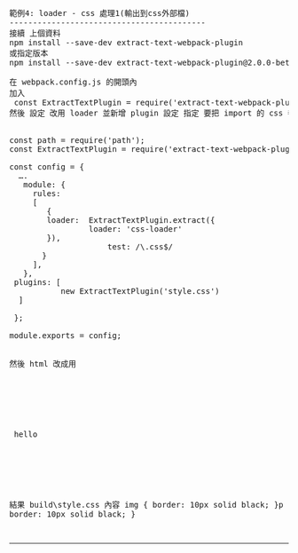 
<pre>

範例4: loader - css 處理1(輸出到css外部檔)
------------------------------------------
接續 上個資料
npm install --save-dev extract-text-webpack-plugin 
或指定版本
npm install --save-dev extract-text-webpack-plugin@2.0.0-beta.4 

在 webpack.config.js 的開頭內
加入
 const ExtractTextPlugin = require('extract-text-webpack-plugin');
然後 設定 改用 loader 並新增 plugin 設定 指定 要把 import 的 css 都輸出到 style.css 這個檔案內


const path = require('path');
const ExtractTextPlugin = require('extract-text-webpack-plugin');

const config = {
  ….
   module: {
     rules: 
	 [
	    {
		loader:  ExtractTextPlugin.extract({
		         loader: 'css-loader'
		}),
                     test: /\.css$/		 
	   }
     ],
   },
 plugins: [
           new ExtractTextPlugin('style.css')
  ]

 };

module.exports = config;


然後 html 改成用

<head>
 <link rel="stylesheet" href="build/style.css">
</head>
<body>
  <p> hello</p>
  <script src="build/bundle.js"></script>
</body>


結果
build\style.css 
內容
img {
	border: 10px solid black;
}p {
	border: 10px solid black;
}


------------------------------------------

</pre>
